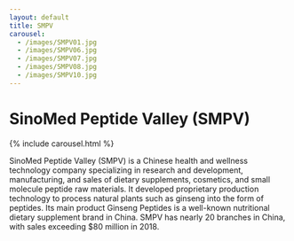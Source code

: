 ```yaml
---
layout: default
title: SMPV
carousel:
  - /images/SMPV01.jpg
  - /images/SMPV06.jpg
  - /images/SMPV07.jpg
  - /images/SMPV08.jpg
  - /images/SMPV10.jpg
---
```

# SinoMed Peptide Valley (SMPV)

{% include carousel.html %}

SinoMed Peptide Valley (SMPV) is a Chinese health and wellness technology company specializing in research and development, manufacturing, and sales of dietary supplements, cosmetics, and small molecule peptide raw materials. It developed proprietary production technology to process natural plants such as ginseng into the form of peptides. Its main product Ginseng Peptides is a well-known nutritional dietary supplement brand in China. SMPV has nearly 20 branches in China, with sales exceeding $80 million in 2018.

